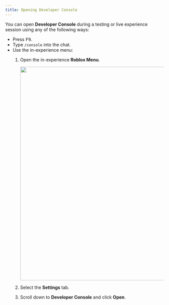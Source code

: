 ```yaml
---
title: Opening Developer Console
---
```


You can open **Developer Console** during a testing or live experience session using any of the following ways:

- Press <kbd>F9</kbd>.
- Type `/console` into the chat.
- Use the in-experience menu:
  1. Open the in-experience **Roblox Menu**.

     <img src="../../assets/ui/general/Roblox-Menu-Button.png" width="680" />

  2. Select the **Settings** tab.
  3. Scroll down to **Developer Console** and click **Open**.
